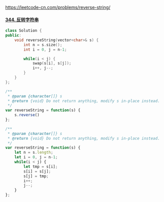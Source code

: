https://leetcode-cn.com/problems/reverse-string/

#### [344. 反转字符串](https://leetcode-cn.com/problems/reverse-string/)

```c++
class Solution {
public:
    void reverseString(vector<char>& s) {
        int n = s.size();
        int i = 0, j = n-1;

        while(i < j) {
            swap(s[i], s[j]);
            i++, j--;
        }
    }
};
```



```js
/**
 * @param {character[]} s
 * @return {void} Do not return anything, modify s in-place instead.
 */
var reverseString = function(s) {
    s.reverse()
};
```



```js
/**
 * @param {character[]} s
 * @return {void} Do not return anything, modify s in-place instead.
 */
var reverseString = function(s) {
    let n = s.length;
    let i = 0, j = n-1;
    while(i < j) {
        let tmp = s[i];
        s[i] = s[j];
        s[j] = tmp;
        i++;
        j--;
    }
};
```

